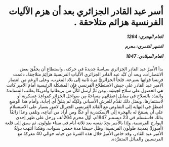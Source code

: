 <h1 dir="rtl">أسر عبد القادر الجزائري بعد أن هزم الآليات الفرنسية هزائم متلاحقة  .</h1>

<h5 dir="rtl">العام الهجري:  1264

الشهر القمري: محرم

العام الميلادي: 1847</h5>

<p dir="rtl">بدأ الأميرُ عبد القادر الجزائري سياسةً جديدةً في حركته، واستطاع أن يحقِّقَ بعض الانتصارات، وبعد أن كبَّد عبد القادر الجزائري الآلياتِ الفرنسيةَ هزائِمَ متلاحِقةً، دعمت فرنسا قواتِها بسرعة، فلجأ الجزائريُّ مرة ثانية إلى بلاد المغرب، وعلى الرغمِ من انتصار الأمير عبد القادر على جيش الاستطلاع الفرنسي فإن المشكلة الرئيسية أمامَ الأمير كانت هي الحصول على سلاح لجيشِه، ومن ثمَّ أرسل لكُلٍّ من بريطانيا وأمريكا يطلب المساندةَ والمَدَد بالسلاحِ في مقابل إعطائِهم مِساحةً مِن سواحل الجزائر كقواعِدَ عسكرية أو لاستثمارها، وبمثل ذلك تقَدَّم للعرشِ الأسباني ولكِنَّه لم يتلقَّ أي إجابة، وأمام هذا الوضعِ اضطرَّ في النهاية إلى التفاوض مع القائد الفرنسي الجنرال لامور يسيار على الاستسلامِ على أن يسمَحَ له بالهجرة إلى الإسكندرية أو عكَّا ومن أراد من أتباعِه، وتلقى وعدًا زائفًا بذلك فاستسلم في 23 ديسمبر 1847م، أوَّلَ محرم 1264هـ، ورحل على ظهر إحدى البوارج الفرنسية، وإذا بالأمير يجِدُ نفسِه بعد ثلاثة أيام في ميناء طولون، ثم سيق إلى قلعة (أمبوزا) بمدينة طولون الفرنسية، وظل حبيسًا مدة خمس سنوات، وهكذا انتهت دولةُ الأمير عبد القادر، وقد خاض الأميرُ خلال هذه الفترة من حياته حوالي 40 معركةً مع الفرنسيين والقبائل المتمَرِّدة.</p></br>

